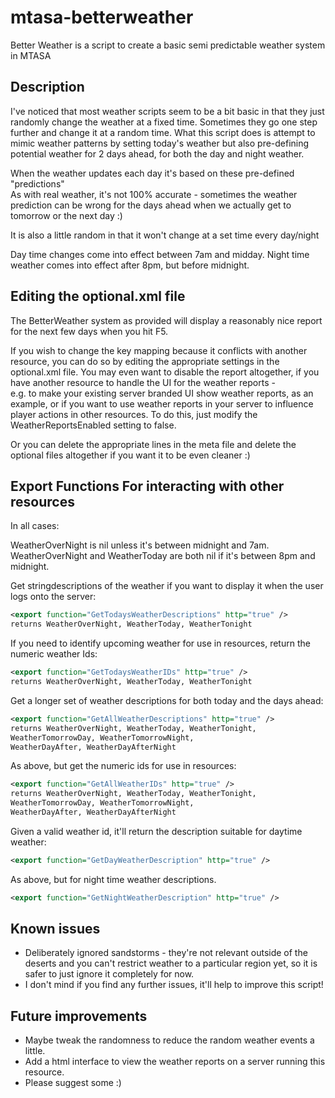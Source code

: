 mtasa-betterweather
===================

Better Weather is a script to create a basic semi predictable weather system in MTASA

Description
-----------
I've noticed that most weather scripts seem to be a bit basic in that they just
randomly change the weather at a fixed time. Sometimes they go one step further
and change it at a random time.  What this script does is attempt to mimic 
weather patterns by setting today's weather but also pre-defining potential
weather for 2 days ahead, for both the day and night weather. 

When the weather updates each day it's based on these pre-defined "predictions"  
As with real weather, it's not 100% accurate - sometimes the weather prediction
can be wrong for the days ahead when we actually get to tomorrow or the next
day :)

It is also a little random in that it won't change at a set time every day/night

Day time changes come into effect between 7am and midday.  Night time weather
comes into effect after 8pm, but before midnight.


Editing the optional.xml file
-----------------------------
The BetterWeather system as provided will display a reasonably nice report for 
the next few days when you hit F5.

If you wish to change the key mapping because it conflicts with another 
resource, you can do so by editing the appropriate settings in the
optional.xml file.  You may even want to disable the report altogether, if 
you have another resource to handle the UI for the weather reports -  
e.g. to make your existing server branded UI show weather reports, as an 
example, or if you want to use weather reports in your server to 
influence player actions in other resources.  To do this, just modify the 
WeatherReportsEnabled setting to false.

Or you can delete the appropriate lines in the meta file and delete the
optional files altogether if you want it to be even cleaner :)


Export Functions For interacting with other resources
-----------------------------------------------------

In all cases:

WeatherOverNight is nil unless it's between midnight and 7am.
WeatherOverNight and WeatherToday are both nil if it's between 8pm and midnight.

Get stringdescriptions of the weather if you want to display it when the user logs onto the server:
```xml
<export function="GetTodaysWeatherDescriptions" http="true" />
returns WeatherOverNight, WeatherToday, WeatherTonight 
```
If you need to identify upcoming weather for use in resources, return the numeric weather Ids:
```xml
<export function="GetTodaysWeatherIDs" http="true" />
returns WeatherOverNight, WeatherToday, WeatherTonight
```
Get a longer set of weather descriptions for both today and the days ahead:
```xml
<export function="GetAllWeatherDescriptions" http="true" />
returns WeatherOverNight, WeatherToday, WeatherTonight, 
WeatherTomorrowDay, WeatherTomorrowNight, 
WeatherDayAfter, WeatherDayAfterNight
```        
As above, but get the numeric ids for use in resources:
```xml
<export function="GetAllWeatherIDs" http="true" />
returns WeatherOverNight, WeatherToday, WeatherTonight, 
WeatherTomorrowDay, WeatherTomorrowNight, 
WeatherDayAfter, WeatherDayAfterNight
```
Given a valid weather id, it'll return the description suitable for daytime weather:
```xml        
<export function="GetDayWeatherDescription" http="true" />
```
As above, but for night time weather descriptions.
```xml
<export function="GetNightWeatherDescription" http="true" />
```
Known issues
------------
* Deliberately ignored sandstorms - they're not relevant outside of the deserts
and you can't restrict weather to a particular region yet, so it is
safer to just ignore it completely for now. 
* I don't mind if you find any further issues, it'll help to improve this script!

Future improvements
-------------------
* Maybe tweak the randomness to reduce the random weather events a little.
* Add a html interface to view the weather reports on a server running this resource.
* Please suggest some :)

